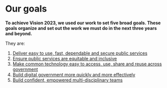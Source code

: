 # Our goals
**To achieve Vision 2023, we used our work to set five broad goals. These goals organize and set out the work we must do in the next three years and beyond.**

They are: 

 1. [Deliver easy to use, fast, dependable and secure public services](https://ca-code-works.github.io/Vision-2023/goal/one.html)
 2. [Ensure public services are equitable and inclusive](https://ca-code-works.github.io/Vision-2023/goal/two.html)
 3. [Make common technology easy to access, use, share and reuse across government](https://ca-code-works.github.io/Vision-2023/goal/three.html)
 4. [Build digital government more quickly and more effectively](https://ca-code-works.github.io/Vision-2023/goal/four.html)
 5. [Build confident, empowered multi-disciplinary teams](https://ca-code-works.github.io/Vision-2023/goal/five.html)
